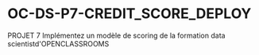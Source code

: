 # OC-DS-P7-CREDIT_SCORE_DEPLOY
PROJET 7 Implémentez un modèle de scoring de la formation data scientistd'OPENCLASSROOMS

